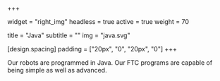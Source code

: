+++

widget = "right_img"
headless = true
active = true
weight = 70

title = "Java"
subtitle = ""
img = "java.svg"

[design.spacing]
padding = ["20px", "0", "20px", "0"]
+++

Our robots are programmed in Java. Our FTC programs are capable of
being simple as well as advanced.
